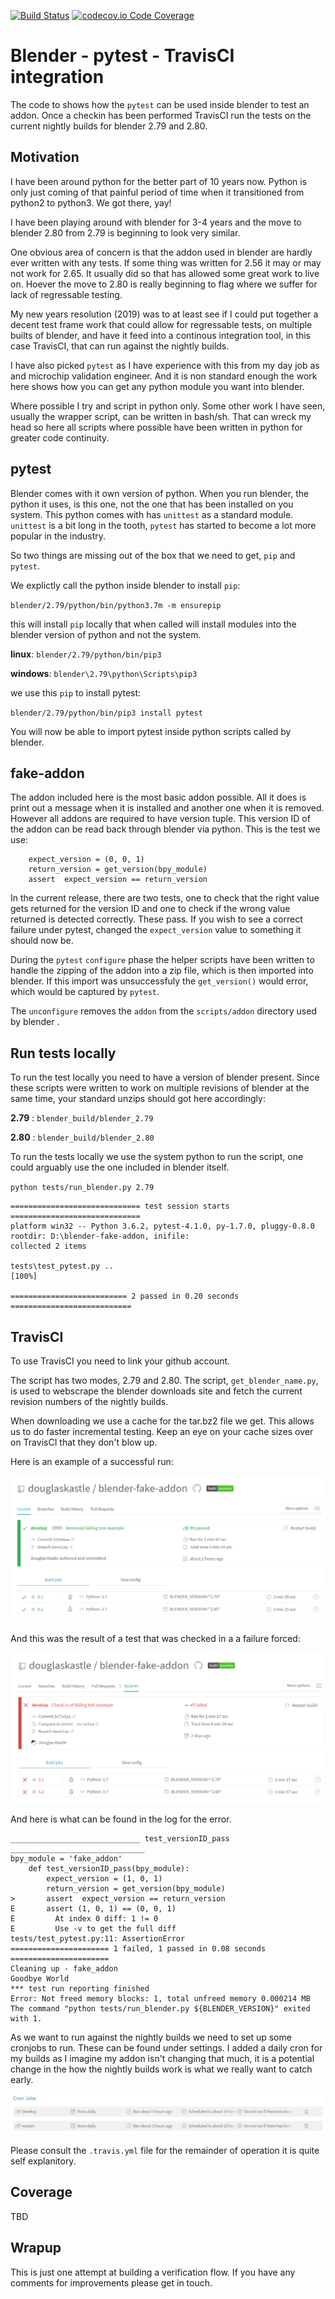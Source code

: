 [![Build Status](https://travis-ci.org/douglaskastle/blender-fake-addon.svg?branch=master)](https://travis-ci.org/douglaskastle/blender-fake-addon)
[![codecov.io Code Coverage](https://img.shields.io/codecov/c/github/douglaskastle/blender-fake-addon.svg?maxAge=2592000)](https://codecov.io/github/douglaskastle/blender-fake-addon?branch=master)

# Blender - pytest - TravisCI integration

The code to shows how the `pytest` can be used inside blender to test an addon.  Once a checkin has been performed TravisCI run the tests on the current nightly builds for blender 2.79 and 2.80.

## Motivation

I have been around python for the better part of 10 years now.  Python is only just coming of that painful period of time when it transitioned from python2 to python3.  We got there, yay!

I have been playing around with blender for 3-4 years and the move to blender 2.80 from 2.79 is beginning to look very similar.

One obvious area of concern is that the addon used in blender are hardly ever written with any tests.  If some thing was written for 2.56 it may or may not work for 2.65. It usually did so that has allowed some great work to live on.  Hoever the move to 2.80 is really beginning to flag where we suffer for lack of regressable testing.

My new years resolution (2019) was to at least see if I could put together a decent test frame work that could allow for regressable tests, on multiple builts of blender, and have it feed into a continous integration tool, in this case TravisCI, that can run against the nightly builds.  

I have also picked `pytest` as I have experience with this from my day job as and microchip validation engineer.  And it is non standard enough the work here shows how you can get any python module you want into blender.

Where possible I try and script in python only.  Some other work I have seen, usually the wrapper script, can be written in bash/sh.  That can wreck my head so here all scripts where possible have been written in python for greater code continuity.

## pytest

Blender comes with it own version of python.  When you run blender, the python it uses, is this one, not the one that has been installed on you system.  This python comes with has `unittest` as a standard module.  `unittest` is a bit long in the tooth, `pytest` has started to become a lot more popular in the industry. 

So two things are missing out of the box that we need to get, `pip` and `pytest`.  

We explictly call the python inside blender to install `pip`:

`blender/2.79/python/bin/python3.7m -m ensurepip`

this will install `pip` locally that when called will install modules into the blender version of python and not the system.

**linux**: `blender/2.79/python/bin/pip3`

**windows**: `blender\2.79\python\Scripts\pip3`

we use this `pip` to install pytest:

`blender/2.79/python/bin/pip3 install pytest`

You will now be able to import pytest inside python scripts called by blender.

## fake-addon

The addon included here is the most basic addon possible.  All it does is print out a message when it is installed and another one when it is removed.  However all addons are required to have version tuple.  This version ID of the addon can be read back through blender via python.  This is the test we use:

```
    expect_version = (0, 0, 1)
    return_version = get_version(bpy_module)
    assert  expect_version == return_version
```

In the current release, there are two tests, one to check that the right value gets returned for the version ID and one to check if the wrong value returned is detected correctly.  These pass.  If you wish to see a correct failure under pytest, changed the `expect_version` value to something it should now be.

During the `pytest` `configure` phase the helper scripts have been written to handle the zipping of the addon into a zip file, which is then imported into blender.  If this import was unsuccessfuly the `get_version()` would error, which would be captured by `pytest`.

The `unconfigure` removes the `addon` from the `scripts/addon` directory used by blender . 

## Run tests locally

To run the test locally you need to have a version of blender present. Since these scripts were written to work on multiple revisions of blender at the same time, your standard unzips should got here accordingly:

**2.79** : `blender_build/blender_2.79`

**2.80** : `blender_build/blender_2.80`

To run the tests locally we use the system python to run the script, one could arguably use the one included in blender itself.

`python tests/run_blender.py 2.79`

```
============================= test session starts =============================
platform win32 -- Python 3.6.2, pytest-4.1.0, py-1.7.0, pluggy-0.8.0
rootdir: D:\blender-fake-addon, inifile:
collected 2 items

tests\test_pytest.py ..                                                  [100%]

========================== 2 passed in 0.20 seconds ===========================
```


## TravisCI

To use TravisCI you need to link your github account.

The script has two modes, 2.79 and 2.80.  The script, `get_blender_name.py`, is used to webscrape the blender downloads site and fetch the current revision numbers of the nightly builds.

When downloading we use a cache for the tar.bz2 file we get.  This allows us to do faster incremental testing.  Keep an eye on your cache sizes over on TravisCI that they don't blow up.

Here is an example of a successful run:

![cron](images/success.png)

And this was the result of a test that was checked in a a failure forced:

![cron](images/failure.png)

And here is what can be found in the log for the error.

```
_____________________________ test_versionID_pass ______________________________
bpy_module = 'fake_addon'
    def test_versionID_pass(bpy_module):
        expect_version = (1, 0, 1)
        return_version = get_version(bpy_module)
>       assert  expect_version == return_version
E       assert (1, 0, 1) == (0, 0, 1)
E         At index 0 diff: 1 != 0
E         Use -v to get the full diff
tests/test_pytest.py:11: AssertionError
====================== 1 failed, 1 passed in 0.08 seconds ======================
Cleaning up - fake_addon
Goodbye World
*** test run reporting finished
Error: Not freed memory blocks: 1, total unfreed memory 0.000214 MB
The command "python tests/run_blender.py ${BLENDER_VERSION}" exited with 1.
```
As we want to run against the nightly builds we need to set up some cronjobs to run.  These can be found under settings.  I added a daily cron for my builds as I imagine my addon isn't changing that much, it is a potential change in the how the nightly builds work is what we really want to catch early.

![cron](images/cron.png)

Please consult the `.travis.yml` file for the remainder of operation it is quite self explanitory.

## Coverage

TBD

## Wrapup

This is just one attempt at building a verification flow.  If you have any comments for improvements please get in touch.
